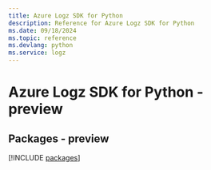 ```yaml
---
title: Azure Logz SDK for Python
description: Reference for Azure Logz SDK for Python
ms.date: 09/18/2024
ms.topic: reference
ms.devlang: python
ms.service: logz
---
```

# Azure Logz SDK for Python - preview
## Packages - preview
[!INCLUDE [packages](logz-index.md)]